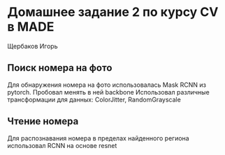 # Домашнее задание 2 по курсу CV в MADE
Щербаков Игорь

## Поиск номера на фото
Для обнаружения номера на фото использовалась Mask RCNN из pytorch. 
Пробовал менять в ней backbone
Использовал различные трансформации для данных: ColorJitter, RandomGrayscale

## Чтение номера
Для распознавания номера в пределах найденного региона использовал RCNN на основе resnet
